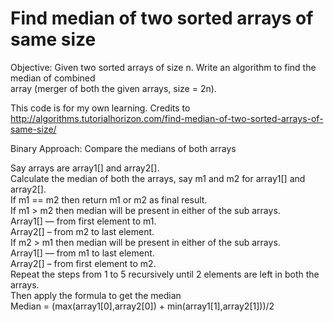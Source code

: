<h1>Find median of two sorted arrays of same size</h1>
Objective:  Given two sorted arrays of size n. Write an algo­rithm to find the median of combined <br>
array (merger of both the given arrays, size = 2n).<br> 

This code is for my own learning. 
Credits to http://algorithms.tutorialhorizon.com/find-median-of-two-sorted-arrays-of-same-size/  <br> 

Binary Approach: Compare the medians of both arrays<br>

Say arrays are array1[] and array2[].<br>
Calculate the median of both the arrays, say m1 and m2 for array1[] and array2[].<br>
If m1 == m2 then return m1 or m2 as final result.<br>
If m1 > m2 then median will be present in either of the sub arrays.<br>
Array1[] — from first element to m1.<br>
Array2[] – from m2 to last element.<br>
If m2 > m1 then median will be present in either of the sub arrays.<br>
Array1[] — from m1 to last element.<br>
Array2[] – from first element to m2.<br>
Repeat the steps from 1 to 5 recursively until 2 elements are left in both the arrays.<br>
Then apply the formula to get the median<br>
Median = (max(array1[0],array2[0]) + min(array1[1],array2[1]))/2<br>


